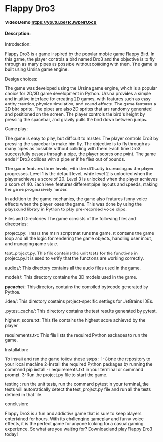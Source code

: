 # Flappy Dro3
#### Video Demo <https://youtu.be/1cBwbNrOxc8>
#### Description:

Introduction:

Flappy Dro3 is a game inspired by the popular mobile game Flappy Bird. In this game, the player controls a bird named Dro3 and the objective is to fly through as many pipes as possible without colliding with them. The game is built using Ursina game engine.

Design choices:

The game was developed using the Ursina game engine, which is a popular choice for 2D/3D game development in Python. Ursina provides a simple and intuitive interface for creating 2D games, with features such as easy entity creation, physics simulation, and sound effects.
The game features a 2D bird sprite. The pipes are also 2D sprites that are randomly generated and positioned on the screen. The player controls the bird's height by pressing the spacebar, and gravity pulls the bird down between jumps.


Game play:

The game is easy to play, but difficult to master. The player controls Dro3 by pressing the spacebar to make him fly. The objective is to fly through as many pipes as possible without colliding with them. Each time Dro3 successfully passes through a pipe, the player scores one point. The game ends if Dro3 collides with a pipe or if he flies out of bounds.

The game features three levels, with the difficulty increasing as the player progresses. Level 1 is the default level, while level 2 is unlocked when the player achieves a score of 20. Level 3 is unlocked when the player achieves a score of 40. Each level features different pipe layouts and speeds, making the game progressively harder.

In addition to the game mechanics, the game also features funny voice effects when the player loses the game. This was done by using the playsound library in Python to play pre-recorded voice clips.

Files and Directories
The game consists of the following files and directories:

project.py:
This is the main script that runs the game. It contains the game loop and all the logic for rendering the game objects, handling user input, and managing game state.

test_project.py:
This file contains the unit tests for the functions in project.py.It is used to verify that the functions are working correctly.

audios/: This directory contains all the audio files used in the game.

models/: This directory contains the 3D models used in the game.

__pycache__/: This directory contains the compiled bytecode generated by Python.

.idea/: This directory contains project-specific settings for JetBrains IDEs.

.pytest_cache/: This directory contains the test results generated by pytest.

highest_score.txt:
This file contains the highest score achieved by the player.

requirements.txt:
This file lists the required Python packages to run the game.

Installation:

To install and run the game follow these steps :
1-Clone the repository to your local machine
2-Install the required Python packages by running the command pip install -r requirements.txt in your terminal or command prompt.
3-Run the project.py file to start the game.

testing :
run the unit tests,  run the command pytest in your terminal,,the tests will automatically detect the test_project.py file and run all the tests defined in that file.

conclusion:

Flappy Dro3 is a fun and addictive game that is sure to keep players entertained for hours. With its challenging gameplay and funny voice effects, it is the perfect game for anyone looking for a casual gaming experience. So what are you waiting for? Download and play Flappy Dro3 today!